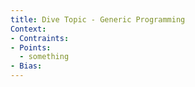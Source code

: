 ```yaml
---
title: Dive Topic - Generic Programming
Context:  
- Contraints: 
- Points:
  - something
- Bias:
---
```

